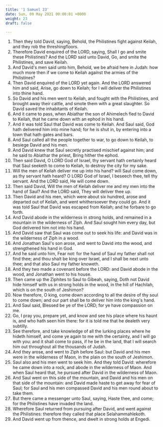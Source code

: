 ```yaml
---
title: '1 Samuel 23'
date: Sun, 09 May 2021 00:00:01 +0000
weight: 23
draft: false
  
---
```


1. Then they told David, saying, Behold, the Philistines fight against Keilah, and they rob the threshingfloors.
2. Therefore David enquired of the LORD, saying, Shall I go and smite these Philistines? And the LORD said unto David, Go, and smite the Philistines, and save Keilah.
3. And David's men said unto him, Behold, we be afraid here in Judah: how much more then if we come to Keilah against the armies of the Philistines?
4. Then David enquired of the LORD yet again. And the LORD answered him and said, Arise, go down to Keilah; for I will deliver the Philistines into thine hand.
5. So David and his men went to Keilah, and fought with the Philistines, and brought away their cattle, and smote them with a great slaughter. So David saved the inhabitants of Keilah.
6. And it came to pass, when Abiathar the son of Ahimelech fled to David to Keilah, that he came down with an ephod in his hand.
7. And it was told Saul that David was come to Keilah. And Saul said, God hath delivered him into mine hand; for he is shut in, by entering into a town that hath gates and bars.
8. And Saul called all the people together to war, to go down to Keilah, to besiege David and his men.
9. And David knew that Saul secretly practised mischief against him; and he said to Abiathar the priest, Bring hither the ephod.
10. Then said David, O LORD God of Israel, thy servant hath certainly heard that Saul seeketh to come to Keilah, to destroy the city for my sake.
11. Will the men of Keilah deliver me up into his hand? will Saul come down, as thy servant hath heard? O LORD God of Israel, I beseech thee, tell thy servant. And the LORD said, He will come down.
12. Then said David, Will the men of Keilah deliver me and my men into the hand of Saul? And the LORD said, They will deliver thee up.
13. Then David and his men, which were about six hundred, arose and departed out of Keilah, and went whithersoever they could go. And it was told Saul that David was escaped from Keilah; and he forbare to go forth.
14. And David abode in the wilderness in strong holds, and remained in a mountain in the wilderness of Ziph. And Saul sought him every day, but God delivered him not into his hand.
15. And David saw that Saul was come out to seek his life: and David was in the wilderness of Ziph in a wood.
16. And Jonathan Saul's son arose, and went to David into the wood, and strengthened his hand in God.
17. And he said unto him, Fear not: for the hand of Saul my father shall not find thee; and thou shalt be king over Israel, and I shall be next unto thee; and that also Saul my father knoweth.
18. And they two made a covenant before the LORD: and David abode in the wood, and Jonathan went to his house.
19. Then came up the Ziphites to Saul to Gibeah, saying, Doth not David hide himself with us in strong holds in the wood, in the hill of Hachilah, which is on the south of Jeshimon?
20. Now therefore, O king, come down according to all the desire of thy soul to come down; and our part shall be to deliver him into the king's hand.
21. And Saul said, Blessed be ye of the LORD; for ye have compassion on me.
22. Go, I pray you, prepare yet, and know and see his place where his haunt is, and who hath seen him there: for it is told me that he dealeth very subtilly.
23. See therefore, and take knowledge of all the lurking places where he hideth himself, and come ye again to me with the certainty, and I will go with you: and it shall come to pass, if he be in the land, that I will search him out throughout all the thousands of Judah.
24. And they arose, and went to Ziph before Saul: but David and his men were in the wilderness of Maon, in the plain on the south of Jeshimon.
25. Saul also and his men went to seek him. And they told David: wherefore he came down into a rock, and abode in the wilderness of Maon. And when Saul heard that, he pursued after David in the wilderness of Maon.
26. And Saul went on this side of the mountain, and David and his men on that side of the mountain: and David made haste to get away for fear of Saul; for Saul and his men compassed David and his men round about to take them.
27. But there came a messenger unto Saul, saying, Haste thee, and come; for the Philistines have invaded the land.
28. Wherefore Saul returned from pursuing after David, and went against the Philistines: therefore they called that place Selahammahlekoth.
29. And David went up from thence, and dwelt in strong holds at Engedi.
